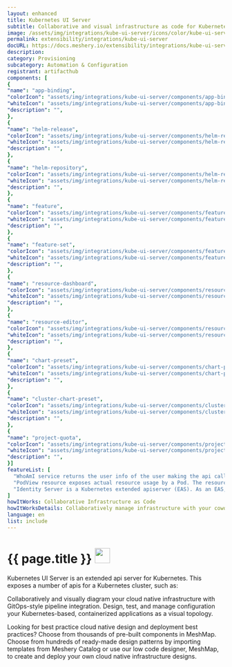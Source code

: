 ```yaml
---
layout: enhanced
title: Kubernetes UI Server
subtitle: Collaborative and visual infrastructure as code for Kubernetes UI Server
image: /assets/img/integrations/kube-ui-server/icons/color/kube-ui-server-color.svg
permalink: extensibility/integrations/kube-ui-server
docURL: https://docs.meshery.io/extensibility/integrations/kube-ui-server
description: 
category: Provisioning
subcategory: Automation & Configuration
registrant: artifacthub
components: [
{
"name": "app-binding",
"colorIcon": "assets/img/integrations/kube-ui-server/components/app-binding/icons/color/app-binding-color.svg",
"whiteIcon": "assets/img/integrations/kube-ui-server/components/app-binding/icons/white/app-binding-white.svg",
"description": "",
},
{
"name": "helm-release",
"colorIcon": "assets/img/integrations/kube-ui-server/components/helm-release/icons/color/helm-release-color.svg",
"whiteIcon": "assets/img/integrations/kube-ui-server/components/helm-release/icons/white/helm-release-white.svg",
"description": "",
},
{
"name": "helm-repository",
"colorIcon": "assets/img/integrations/kube-ui-server/components/helm-repository/icons/color/helm-repository-color.svg",
"whiteIcon": "assets/img/integrations/kube-ui-server/components/helm-repository/icons/white/helm-repository-white.svg",
"description": "",
},
{
"name": "feature",
"colorIcon": "assets/img/integrations/kube-ui-server/components/feature/icons/color/feature-color.svg",
"whiteIcon": "assets/img/integrations/kube-ui-server/components/feature/icons/white/feature-white.svg",
"description": "",
},
{
"name": "feature-set",
"colorIcon": "assets/img/integrations/kube-ui-server/components/feature-set/icons/color/feature-set-color.svg",
"whiteIcon": "assets/img/integrations/kube-ui-server/components/feature-set/icons/white/feature-set-white.svg",
"description": "",
},
{
"name": "resource-dashboard",
"colorIcon": "assets/img/integrations/kube-ui-server/components/resource-dashboard/icons/color/resource-dashboard-color.svg",
"whiteIcon": "assets/img/integrations/kube-ui-server/components/resource-dashboard/icons/white/resource-dashboard-white.svg",
"description": "",
},
{
"name": "resource-editor",
"colorIcon": "assets/img/integrations/kube-ui-server/components/resource-editor/icons/color/resource-editor-color.svg",
"whiteIcon": "assets/img/integrations/kube-ui-server/components/resource-editor/icons/white/resource-editor-white.svg",
"description": "",
},
{
"name": "chart-preset",
"colorIcon": "assets/img/integrations/kube-ui-server/components/chart-preset/icons/color/chart-preset-color.svg",
"whiteIcon": "assets/img/integrations/kube-ui-server/components/chart-preset/icons/white/chart-preset-white.svg",
"description": "",
},
{
"name": "cluster-chart-preset",
"colorIcon": "assets/img/integrations/kube-ui-server/components/cluster-chart-preset/icons/color/cluster-chart-preset-color.svg",
"whiteIcon": "assets/img/integrations/kube-ui-server/components/cluster-chart-preset/icons/white/cluster-chart-preset-white.svg",
"description": "",
},
{
"name": "project-quota",
"colorIcon": "assets/img/integrations/kube-ui-server/components/project-quota/icons/color/project-quota-color.svg",
"whiteIcon": "assets/img/integrations/kube-ui-server/components/project-quota/icons/white/project-quota-white.svg",
"description": "",
}]
featureList: [
  "WhoAmI service returns the user info of the user making the api call.",
  "PodView resource exposes actual resource usage by a Pod. The resource usage information is read from Prometheus.",
  "Identity Server is a Kubernetes extended apiserver (EAS). As an EAS, it has access to the user who is making an api call to the whoami server."
]
howItWorks: Collaborative Infrastructure as Code
howItWorksDetails: Collaboratively manage infrastructure with your coworkers synchronously sharing the same designs.
language: en
list: include
---
```

<h1>{{ page.title }} <img src="{{ page.image }}" style="width: 35px; height: 35px;" /></h1>

<p>
Kubernetes UI Server is an extended api server for Kubernetes. This exposes a number of apis for a Kubernetes cluster, such as:
</p>
<p>
    Collaboratively and visually diagram your cloud native infrastructure with GitOps-style pipeline integration. Design, test, and manage configuration your Kubernetes-based, containerized applications as a visual topology.
</p>
<p>
    Looking for best practice cloud native design and deployment best practices? Choose from thousands of pre-built components in MeshMap. Choose from hundreds of ready-made design patterns by importing templates from Meshery Catalog or use our low code designer, MeshMap, to create and deploy your own cloud native infrastructure designs.
</p>
